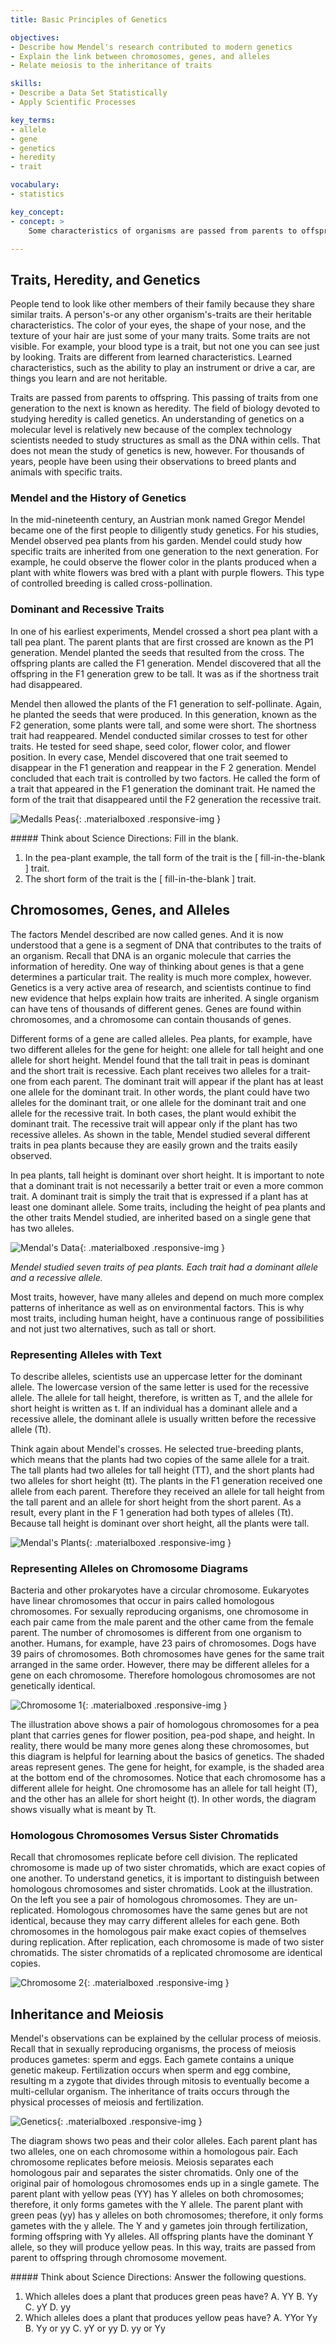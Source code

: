 ```yaml
---
title: Basic Principles of Genetics

objectives:
- Describe how Mendel's research contributed to modern genetics
- Explain the link between chromosomes, genes, and alleles
- Relate meiosis to the inheritance of traits

skills:
- Describe a Data Set Statistically
- Apply Scientific Processes

key_terms:
- allele
- gene
- genetics
- heredity
- trait

vocabulary:
- statistics

key_concept:
- concept: >
    Some characteristics of organisms are passed from parents to offspring. How this occurs and characteristics of offspring can be studied on the molecular level.

---
```


## Traits, Heredity, and Genetics

People tend to look like other members of their family because they share similar traits. A person's-or any other organism's-traits are their heritable characteristics. The color of your eyes, the shape of your nose, and the texture of your hair are just some of your many traits. Some traits are not visible. For example, your blood type is a trait, but not one you can see just by looking. Traits are different from learned characteristics. Learned characteristics, such as the ability to play an instrument or drive a car, are things you learn and are not heritable.

Traits are passed from parents to offspring. This passing of traits from one generation to the next is known as heredity. The field of biology devoted to studying heredity is called genetics. An understanding of genetics on a molecular level is relatively new because of the complex technology scientists needed to study structures as small as the DNA within cells. That does not mean the study of genetics is new, however. For thousands of years, people have been using their observations to breed plants and animals with specific traits.

### Mendel and the History of Genetics

In the mid-nineteenth century, an Austrian monk named Gregor Mendel became one of the first people to diligently study genetics. For his studies, Mendel observed pea plants from his garden. Mendel could study how specific traits are inherited from one generation to the next generation. For example, he could observe the flower color in the plants produced when a plant with white flowers was bred with a plant with purple flowers. This type of controlled breeding is called cross-pollination.

### Dominant and Recessive Traits

In one of his earliest experiments, Mendel crossed a short pea plant with a tall pea plant. The parent plants that are first crossed are known as the P1 generation. Mendel planted the seeds that resulted from the cross. The offspring plants are called the F1 generation. Mendel discovered that all the offspring in the F1 generation grew to be tall. It was as if the shortness trait had disappeared.

Mendel then allowed the plants of the F1 generation to self-pollinate. Again, he planted the seeds that were produced. In this generation, known as the F2 generation, some plants were tall, and some were short. The shortness trait had reappeared. Mendel conducted similar crosses to test for other traits. He tested for seed shape, seed color, flower color, and flower position. In every case, Mendel discovered that one trait seemed to disappear in the F1 generation and reappear in the F 2 generation. Mendel concluded that each trait is controlled by two factors. He called the form of a trait that appeared in the F1 generation the dominant trait. He named the form of the trait that disappeared until the F2 generation the recessive trait.

![Medalls Peas](){: .materialboxed .responsive-img }

<div class="card-panel {{ page.color }} white-text" markdown="1">
##### Think about Science
Directions: Fill in the blank.

  1. In the pea-plant example, the tall form of the trait is the [ fill-in-the-blank ] trait.  
  2. The short form of the trait is the [ fill-in-the-blank ] trait.
</div>

## Chromosomes, Genes, and Alleles

The factors Mendel described are now called genes. And it is now understood that a gene is a segment of DNA that contributes to the traits of an organism. Recall that DNA is an organic molecule that carries the information of heredity. One way of thinking about genes is that a gene determines a particular trait. The reality is much more complex, however. Genetics is a very active area of research, and scientists continue to find new evidence that helps explain how traits are inherited. A single organism can have tens of thousands of different genes. Genes are found within chromosomes, and a chromosome can contain thousands of genes.

Different forms of a gene are called alleles. Pea plants, for example, have two different alleles for the gene for height: one allele for tall height and one allele for short height. Mendel found that the tall trait in peas is dominant and the short trait is recessive. Each plant receives two alleles for a trait-one from each parent. The dominant trait will appear if the plant has at least one allele for the dominant trait. In other words, the plant could have two alleles for the dominant trait, or one allele for the dominant trait and one allele for the recessive trait. In both cases, the plant would exhibit the dominant trait. The recessive trait will appear only if the plant has two recessive alleles. As shown in the table, Mendel studied several different traits in pea plants because they are easily grown and the traits easily observed.

In pea plants, tall height is dominant over short height. It is important to note that a dominant trait is not necessarily a better trait or even a more common trait. A dominant trait is simply the trait that is expressed if a plant has at least one dominant allele. Some traits, including the height of pea plants and the other traits Mendel studied, are inherited based on a single gene that has two alleles.

![Mendal's Data](){: .materialboxed .responsive-img }

*Mendel studied seven traits of pea plants. Each trait had a dominant allele and a recessive allele.*

Most traits, however, have many alleles and depend on much more complex patterns of inheritance as well as on environmental factors. This is why most traits, including human height, have a continuous range of possibilities and not just two alternatives, such as tall or short.

### Representing Alleles with Text

To describe alleles, scientists use an uppercase letter for the dominant allele. The lowercase version of the same letter is used for the recessive allele. The allele for tall height, therefore, is written as T, and the allele for short height is written as t. If an individual has a dominant allele and a recessive allele, the dominant allele is usually written before the recessive allele (Tt).

Think again about Mendel's crosses. He selected true-breeding plants, which means that the plants had two copies of the same allele for a trait. The tall plants had two alleles for tall height (TT), and the short plants had two alleles for short height (tt). The plants in the F1 generation received one allele from each parent. Therefore they received an allele for tall height from the tall parent and an allele for short height from the short parent. As a result, every plant in the F 1 generation had both types of alleles (Tt). Because tall height is dominant over short height, all the plants were tall.

![Mendal's Plants](){: .materialboxed .responsive-img }

### Representing Alleles on Chromosome Diagrams

Bacteria and other prokaryotes have a circular chromosome. Eukaryotes have linear chromosomes that occur in pairs called homologous chromosomes. For sexually reproducing organisms, one chromosome in each pair came from the male parent and the other came from the female parent. The number of chromosomes is different from one organism to another. Humans, for example, have 23 pairs of chromosomes. Dogs have 39 pairs of chromosomes. Both chromosomes have genes for the same trait arranged in the same order. However, there may be different alleles for a gene on each chromosome. Therefore homologous chromosomes are not genetically identical.

![Chromosome 1](){: .materialboxed .responsive-img }

The illustration above shows a pair of homologous chromosomes for a pea plant that carries genes for flower position, pea-pod shape, and height. In reality, there would be many more genes along these chromosomes, but this diagram is helpful for learning about the basics of genetics. The shaded areas represent genes. The gene for height, for example, is the shaded area at the bottom end of the chromosomes. Notice that each chromosome has a different allele for height. One chromosome has an allele for tall height (T), and the other has an allele for short height (t). In other words, the diagram shows visually what is meant by Tt.

### Homologous Chromosomes Versus Sister Chromatids

Recall that chromosomes replicate before cell division. The replicated chromosome is made up of two sister chromatids, which are exact copies of one another. To understand genetics, it is important to distinguish between homologous chromosomes and sister chromatids. Look at the illustration. On the left you see a pair of homologous chromosomes. They are un-replicated. Homologous chromosomes have the same genes but are not identical, because they may carry different alleles for each gene. Both chromosomes in the homologous pair make exact copies of themselves during replication. After replication, each chromosome is made of two sister chromatids. The sister chromatids of a replicated chromosome are identical copies.

![Chromosome 2](){: .materialboxed .responsive-img }

## Inheritance and Meiosis

Mendel's observations can be explained by the cellular process of meiosis. Recall that in sexually reproducing organisms, the process of meiosis produces gametes: sperm and eggs. Each gamete contains a unique genetic makeup. Fertilization occurs when sperm and egg combine, resulting m a zygote that divides through mitosis to eventually become a multi-cellular organism. The inheritance of traits occurs through the physical processes of meiosis and fertilization.

![Genetics](){: .materialboxed .responsive-img }

The diagram shows two peas and their color alleles. Each parent plant has two alleles, one on each chromosome within a homologous pair. Each chromosome replicates before meiosis. Meiosis separates each homologous pair and separates the sister chromatids. Only one of the original pair of homologous chromosomes ends up in a single gamete. The parent plant with yellow peas (YY) has Y alleles on both chromosomes; therefore, it only forms gametes with the Y allele. The parent plant with green peas (yy) has y alleles on both chromosomes; therefore, it only forms gametes with the y allele. The Y and y gametes join through fertilization, forming offspring with Yy alleles. All offspring plants have the dominant Y allele, so they will produce yellow peas. In this way, traits are passed from parent to offspring through chromosome movement.

<div class="card-panel {{ page.color }} white-text" markdown="1">
##### Think about Science
Directions: Answer the following questions.

  1. Which alleles does a plant that produces green peas have?
    A. YY
    B. Yy
    C. yY
    D. yy    
  2. Which alleles does a plant that produces yellow peas have?
    A. YYor Yy
    B. Yy or yy
    C. yY or yy
    D. yy or Yy
</div>